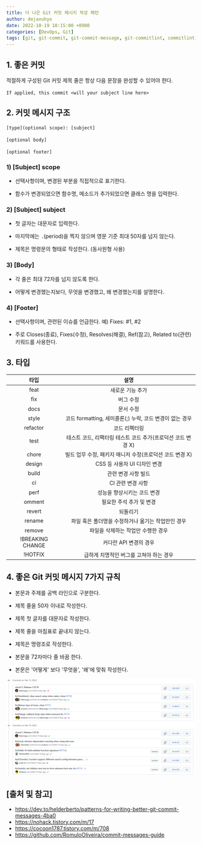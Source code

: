 ```yaml
---
title: 더 나은 Git 커밋 메시지 작성 패턴
author: dejavuhyo
date: 2022-10-19 10:15:00 +0900
categories: [DevOps, Git]
tags: [git, git-commit, git-commit-message, git-commitlint, commitlint, lint-commit-message, commit-message, 깃, 깃-커밋, 깃-커밋-메시지, 커밋-메시지]
---
```


## 1. 좋은 커밋
적절하게 구성된 Git 커밋 제목 줄은 항상 다음 문장을 완성할 수 있어야 한다.

`If applied, this commit <will your subject line here>`

## 2. 커밋 메시지 구조

```text
[type](optional scope): [subject]

[optional body]

[optional footer]
```

### 1) [Subject] scope

* 선택사항이며, 변경된 부분을 직접적으로 표기한다.

* 함수가 변경되었으면 함수명, 메소드가 추가되었으면 클래스 명을 입력한다.

### 2) [Subject] subject

* 첫 글자는 대문자로 입력한다.

* 마지막에는 `.`(period)을 찍지 않으며 영문 기준 최대 50자를 넘지 않는다.

* 제목은 명령문의 형태로 작성한다. (동사원형 사용)

### 3) [Body]

* 각 줄은 최대 72자를 넘지 않도록 한다.

* 어떻게 변경했는지보다, 무엇을 변경했고, 왜 변경했는지를 설명한다.

### 4) [Footer]

* 선택사항이며, 관련된 이슈를 언급한다. 예) Fixes: #1, #2

* 주로 Closes(종료), Fixes(수정), Resolves(해결), Ref(참고), Related to(관련) 키워드를 사용한다.

## 3. 타입

| 타입 | 설명 |
|:-----:|:-----:|
| feat | 새로운 기능 추가 |
| fix | 버그 수정 |
| docs | 문서 수정 |
| style | 코드 formatting, 세미콜론(;) 누락, 코드 변경이 없는 경우 |
| refactor | 코드 리팩터링 |
| test | 테스트 코드, 리팩터링 테스트 코드 추가(프로덕션 코드 변경 X) |
| chore | 빌드 업무 수정, 패키지 매니저 수정(프로덕션 코드 변경 X) |
| design | CSS 등 사용자 UI 디자인 변경 |
| build | 관련 변경 사항 빌드 |
| ci | CI 관련 변경 사항 |
| perf | 성능을 향상시키는 코드 변경 |
| omment | 필요한 주석 추가 및 변경 |
| revert | 되돌리기 |
| rename | 파일 혹은 폴더명을 수정하거나 옮기는 작업만인 경우 |
| remove | 파일을 삭제하는 작업만 수행한 경우 |
| !BREAKING CHANGE | 커다란 API 변경의 경우 |
| !HOTFIX | 급하게 치명적인 버그를 고쳐야 하는 경우 |

## 4. 좋은 Git 커밋 메시지 7가지 규칙

* 본문과 주제를 공백 라인으로 구분한다.

* 제목 줄을 50자 이내로 작성한다.

* 제목 첫 글자를 대문자로 작성한다.

* 제목 줄을 마침표로 끝내지 않는다.

* 제목은 명령조로 작성한다.

* 본문을 72자마다 줄 바꿈 한다.

* 본문은 '어떻게' 보다 '무엇을', '왜'에 맞춰 작성한다.

![ailbaba-fusion-commit](/assets/img/2022-10-19-patterns-for-writing-better-git-commit-messages/ailbaba-fusion-commit.png)

## [출처 및 참고]
* <https://dev.to/helderberto/patterns-for-writing-better-git-commit-messages-4ba0>
* <https://nohack.tistory.com/m/17>
* <https://cocoon1787.tistory.com/m/708>
* <https://github.com/RomuloOliveira/commit-messages-guide>
